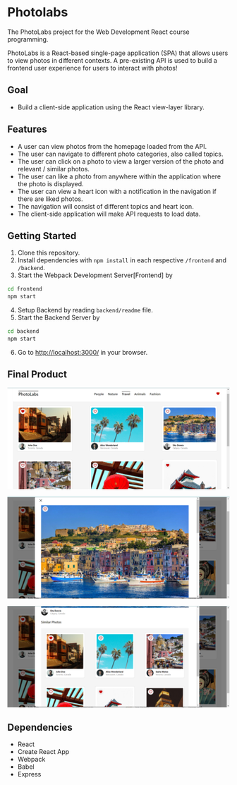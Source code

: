 # Photolabs
The PhotoLabs project for the Web Development React course programming.

PhotoLabs is a React-based single-page application (SPA) that allows users to view photos in different contexts. A pre-existing API is used to build a frontend user experience for users to interact with photos!

## Goal

  * Build a client-side application using the React view-layer library.

## Features
  * A user can view photos from the homepage loaded from the API.
  * The user can navigate to different photo categories, also called topics.
  * The user can click on a photo to view a larger version of the photo and relevant / similar photos.
  * The user can like a photo from anywhere within the application where the photo is displayed.
  * The user can view a heart icon with a notification in the navigation if there are liked photos.
  * The navigation will consist of different topics and heart icon.
  * The client-side application will make API requests to load data.

## Getting Started

1. Clone this repository.
2. Install dependencies with `npm install` in each respective `/frontend` and `/backend`.
3. Start the Webpack Development Server[Frontend] by

```sh
cd frontend
npm start
```

4. Setup Backend by reading `backend/readme` file.
5. Start the Backend Server by

```sh
cd backend
npm start
```

6. Go to <http://localhost:3000/> in your browser.

## Final Product
![Homepage.png](https://github.com/sudhaarani/photolabs-starter/blob/main/frontend/screenshots/Homepage.png)

![Modal_1.png](https://github.com/sudhaarani/photolabs-starter/blob/main/frontend/screenshots/Modal_1.png)

![Modal_2.png](https://github.com/sudhaarani/photolabs-starter/blob/main/frontend/screenshots/Modal_2.png)

## Dependencies

- React
- Create React App
- Webpack
- Babel
- Express
